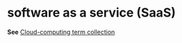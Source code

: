 # software as a service (SaaS)

**See** [Cloud-computing term collection](~/a-z-word-list-term-collections/term-collections/cloud-computing-terms.md)
